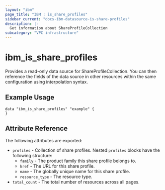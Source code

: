 ```yaml
---
layout: "ibm"
page_title: "IBM : is_share_profiles"
sidebar_current: "docs-ibm-datasource-is-share-profiles"
description: |-
  Get information about ShareProfileCollection
subcategory: "VPC infrastructure"
---
```


# ibm\_is_share_profiles

Provides a read-only data source for ShareProfileCollection. You can then reference the fields of the data source in other resources within the same configuration using interpolation syntax.

## Example Usage

```hcl
data "ibm_is_share_profiles" "example" {
}
```

## Attribute Reference

The following attributes are exported:

- `profiles` - Collection of share profiles. Nested `profiles` blocks have the following structure:
	- `family` - The product family this share profile belongs to.
	- `href` - The URL for this share profile.
	- `name` - The globally unique name for this share profile.
	- `resource_type` - The resource type.
- `total_count` - The total number of resources across all pages.

